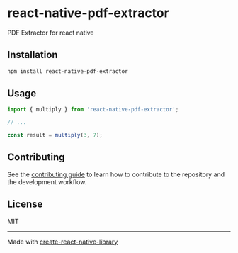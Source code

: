 # react-native-pdf-extractor

PDF Extractor for react native

## Installation

```sh
npm install react-native-pdf-extractor
```

## Usage


```js
import { multiply } from 'react-native-pdf-extractor';

// ...

const result = multiply(3, 7);
```


## Contributing

See the [contributing guide](CONTRIBUTING.md) to learn how to contribute to the repository and the development workflow.

## License

MIT

---

Made with [create-react-native-library](https://github.com/callstack/react-native-builder-bob)
